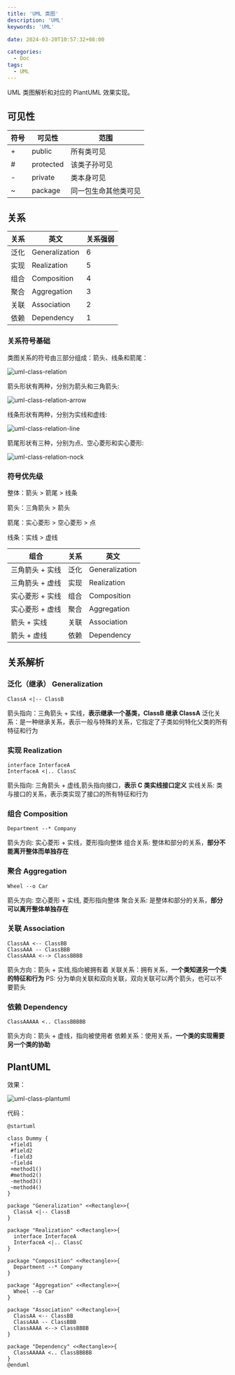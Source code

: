 ```yaml
---
title: 'UML 类图'
description: 'UML'
keywords: 'UML'

date: 2024-03-20T10:57:32+08:00

categories:
  - Doc
tags:
  - UML
---
```


UML 类图解析和对应的 PlantUML 效果实现。

<!--more-->

## 可见性

| 符号 | 可见性    | 范围                 |
| ---- | --------- | -------------------- |
| +    | public    | 所有类可见           |
| #    | protected | 该类子孙可见         |
| -    | private   | 类本身可见           |
| ~    | package   | 同一包生命其他类可见 |

## 关系

| 关系 | 英文           | 关系强弱 |
| ---- | -------------- | -------- |
| 泛化 | Generalization | 6        |
| 实现 | Realization    | 5        |
| 组合 | Composition    | 4        |
| 聚合 | Aggregation    | 3        |
| 关联 | Association    | 2        |
| 依赖 | Dependency     | 1        |

### 关系符号基础

类图关系的符号由三部分组成：箭头、线条和箭尾：

![uml-class-relation](/imgs/posts/uml-class/uml-class-relation.png)

箭头形状有两种，分别为箭头和三角箭头:

![uml-class-relation-arrow](/imgs/posts/uml-class/uml-class-relation-arrow.png)

线条形状有两种，分别为实线和虚线:

![uml-class-relation-line](/imgs/posts/uml-class/uml-class-relation-line.png)

箭尾形状有三种，分别为点、空心菱形和实心菱形:

![uml-class-relation-nock](/imgs/posts/uml-class/uml-class-relation-nock.png)

### 符号优先级

整体：箭头 > 箭尾 > 线条

箭头：三角箭头 > 箭头

箭尾：实心菱形 > 空心菱形 > 点

线条：实线 > 虚线

| 组合            | 关系 | 英文           |
| --------------- | ---- | -------------- |
| 三角箭头 + 实线 | 泛化 | Generalization |
| 三角箭头 + 虚线 | 实现 | Realization    |
| 实心菱形 + 实线 | 组合 | Composition    |
| 实心菱形 + 虚线 | 聚合 | Aggregation    |
| 箭头 + 实线     | 关联 | Association    |
| 箭头 + 虚线     | 依赖 | Dependency     |

## 关系解析

### 泛化（继承） Generalization

```uml
ClassA <|-- ClassB
```

箭头指向：三角箭头 + 实线，**表示继承一个基类，ClassB 继承 ClassA**
泛化关系：是一种继承关系，表示一般与特殊的关系，它指定了子类如何特化父类的所有特征和行为

### 实现 Realization

```uml
interface InterfaceA
InterfaceA <|.. ClassC
```

箭头指向: 三角箭头 + 虚线,箭头指向接口，**表示 C 类实线接口定义**
实线关系: 类与接口的关系，表示类实现了接口的所有特征和行为

### 组合 Composition

```uml
Department --* Company
```

箭头方向: 实心菱形 + 实线，菱形指向整体
组合关系: 整体和部分的关系，**部分不能离开整体而单独存在**

### 聚合 Aggregation

```uml
Wheel --o Car
```

箭头方向: 空心菱形 + 实线, 菱形指向整体
聚合关系: 是整体和部分的关系，**部分可以离开整体单独存在**

### 关联 Association

```uml
ClassAA <-- ClassBB
ClassAAA -- ClassBBB
ClassAAAA <--> ClassBBBB
```

箭头方向：箭头 + 实线,指向被拥有着
关联关系：拥有关系，**一个类知道另一个类的特征和行为**
PS: 分为单向关联和双向关联，双向关联可以两个箭头，也可以不要箭头

### 依赖 Dependency

```uml
ClassAAAAA <.. ClassBBBBB
```

箭头方向：箭头 + 虚线，指向被使用者
依赖关系：使用关系，**一个类的实现需要另一个类的协助**

## PlantUML

效果：

![uml-class-plantuml](/imgs/posts/uml-class/uml-class-plantuml.png)

代码：

```uml
@startuml

class Dummy {
 +field1
 #field2
 -field3
 ~field4
 +method1()
 #method2()
 -method3()
 ~method4()
}

package "Generalization" <<Rectangle>>{
  ClassA <|-- ClassB
}

package "Realization" <<Rectangle>>{
  interface InterfaceA
  InterfaceA <|.. ClassC
}

package "Composition" <<Rectangle>>{
  Department --* Company
}

package "Aggregation" <<Rectangle>>{
  Wheel --o Car
}

package "Association" <<Rectangle>>{
  ClassAA <-- ClassBB
  ClassAAA -- ClassBBB
  ClassAAAA <--> ClassBBBB
}

package "Dependency" <<Rectangle>>{
  ClassAAAAA <.. ClassBBBBB
}
@enduml
```
